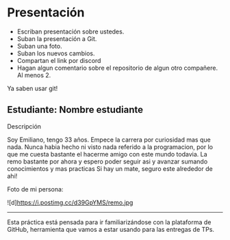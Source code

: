 # Presentación

- Escriban presentación sobre ustedes.
- Suban la presentación a Git.
- Suban una foto.
- Suban los nuevos cambios.
- Compartan el link por discord
- Hagan algun comentario sobre el repositorio de algun otro compañere. Al menos 2.

Ya saben usar git!


## Estudiante: Nombre estudiante

Descripción

Soy Emiliano, tengo 33 años. Empece la carrera por curiosidad mas que nada. Nunca habia hecho ni visto nada referido a la programacion, por lo que me cuesta bastante el hacerme amigo con este mundo todavia.
La remo bastante por ahora y espero poder seguir asi y avanzar sumando conocimientos y mas practicas
Si hay un mate, seguro este alrededor de ahi!

Foto de mi persona:

![d]https://i.postimg.cc/d39GpYMS/remo.jpg



------

Esta práctica está pensada para ir familiarizándose con la plataforma de GitHub, herramienta que vamos a estar usando para las entregas de TPs.

